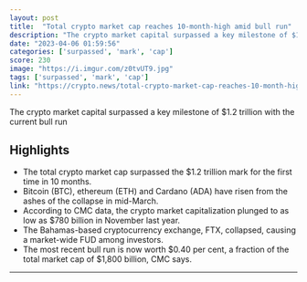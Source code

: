 ```yaml
---
layout: post
title:  "Total crypto market cap reaches 10-month-high amid bull run"
description: "The crypto market capital surpassed a key milestone of $1.2 trillion with the current bull run"
date: "2023-04-06 01:59:56"
categories: ['surpassed', 'mark', 'cap']
score: 230
image: "https://i.imgur.com/z0tvUT9.jpg"
tags: ['surpassed', 'mark', 'cap']
link: "https://crypto.news/total-crypto-market-cap-reaches-10-month-high-amid-bull-run/"
---
```


The crypto market capital surpassed a key milestone of $1.2 trillion with the current bull run

## Highlights

- The total crypto market cap surpassed the $1.2 trillion mark for the first time in 10 months.
- Bitcoin (BTC), ethereum (ETH) and Cardano (ADA) have risen from the ashes of the collapse in mid-March.
- According to CMC data, the crypto market capitalization plunged to as low as $780 billion in November last year.
- The Bahamas-based cryptocurrency exchange, FTX, collapsed, causing a market-wide FUD among investors.
- The most recent bull run is now worth $0.40 per cent, a fraction of the total market cap of $1,800 billion, CMC says.

---
